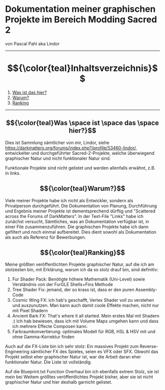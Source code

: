 # Dokumentation meiner graphischen Projekte im Bereich Modding Sacred 2
<p>von Pascal Pahl aka Lindor</p>

---

# $${\color{teal}Inhaltsverzeichnis}$$
1. [Was ist das hier?](#first)
2. [Warum?](#second)
3. [Ranking](#third)

---

## <a name="first"></a>$${\color{teal}Was \space ist \space das \space hier?}$$
Dies ist Sammlung sämtlicher von mir,
Lindor, siehe https://darkmatters.org/forums/index.php?/profile/53460-lindor/,
entwickelter und durchgeführter Sacred-2-Projekte,
welche überwiegend graphischer Natur und nicht funktionaler Natur sind.

Funktionale Projekte sind nicht gelistet und werden allenfalls erwähnt, z.B. in links.

## <a name="second"></a>$${\color{teal}Warum?}$$
Viele meiner Projekte habe ich nicht als Entwickler, sondern als Privatperson durchgeführt.
Die Dokumentation von Planung, Durchführung und Ergebnis meiner Projekte ist dementsprechend dürftig und "Scattered across the Forums of DarkMatters".
In der Text-File "Links" habe ich zunächst versucht, Sämtliches, was an Dokumentation verfügbar ist, in einer File zusammenzuführen.
Die graphischen Projekte habe ich dann gefiltert und noch einmal aufbereitet.
Dies dient sowohl als Dokumentation als auch als Referenz für Bewerbungen.

## <a name="third"></a>$${\color{teal}Ranking}$$
Meine größten veröffentlichten Projekte graphischer Natur, auf die ich am stolzesten bin, mit Erklärung, warum ich da so stolz drauf bin, sind definitiv:

1. Fur Shader Pack: Benötigte höhere Mathematik (Uni-Level) sowie Verständnis von der FurGLE Shells+Fins Methode
2. Tree Shader Fix: jemand, der so krass ist, dass er den puren Assembly-Code
3. Cosmic Wing FX: ich hab's geschafft, Vertex Shader voll zu verstehen und auszunutzen. Man kann auch damit coole Effekte machen, nicht nur mit Pixel Shadern
4. Ancient Bark FX: That's where it all started. Mein erstes Mal mit Shadern :) Ich hab bewiesen, dass ich mit Volume Maps umgehen kann und dass ich mehrere Effecte Composen kann.
5. Farbraumkonvertierung: optimales Modell für RGB, HSL & HSV mit und ohne Gamma-Korrektur finden

Auch auf die FX-Liste bin ich sehr stolz:
Ein massives Projekt zum Reverse-Engineering sämtlicher FX des Spieles, seien es VFX oder SFX.
Obwohl das Projekt selbst eher graphischer Natur ist, war die Arbeit daran eher funktionaler Natur.
Die Liste ist vollständig.

Auf die Blueprint.txt Function Overhaul bin ich ebenfalls extrem Stolz,
sie ist mein bei Weitem größtes veröffentlichtes Projekt bisher, aber sie ist nicht graphischer Natur und hier deshalb garnicht gelistet.